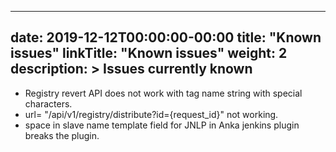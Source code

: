 
---
date: 2019-12-12T00:00:00-00:00
title: "Known issues"
linkTitle: "Known issues"
weight: 2
description: >
  Issues currently known
---

* Registry revert API does not work with tag name string with special characters.
* url= "/api/v1/registry/distribute?id={request_id}" not working.
* space in slave name template field for JNLP in Anka jenkins plugin breaks the plugin.

